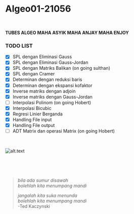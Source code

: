 # Algeo01-21056

<p>&nbsp;</p>

**TUBES ALGEO MAHA ASYIK MAHA ANJAY MAHA ENJOY** 

### TODO LIST
- [x] SPL dengan Eliminasi Gauss 
- [x] SPL dengan Eliminasi Gauss-Jordan
- [x] SPL dengan Matriks Balikan (on going sulthan)
- [x] SPL dengan Cramer 
- [x] Determinan dengan reduksi baris 
- [x] Determinan dengan ekspansi kofaktor 
- [X] Inverse matriks dengan adjoin 
- [x] Inverse matriks dengan Gauss-Jordan
- [ ] Interpolasi Polinom (on going Hobert)
- [X] Interpolasi Bicubic 
- [X] Regresi Linier Berganda 
- [X] Handling File input
- [X] Handling File output
- [ ] ADT Matrix dan operasi Matrix (on going Hobert)

<p>&nbsp;</p>

![alt.text](https://github.com/egijago/-/blob/main/WhatsApp%20Image%202022-09-25%20at%2020.41.47.jpeg)

<p>&nbsp;</p>
<p>&nbsp;</p>

> *bila ada sumur disawah*<br>
> *bolehlah kita menumpang mandi*
> 
> 
> *jangalah kita suka menunda*<br>
> *bolehlah kita menumpang mandi*<br>
>                  -Ted Kaczynski

<p>&nbsp;</p>
